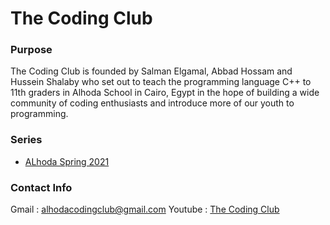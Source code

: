 # The Coding Club

### Purpose
The Coding Club is founded by Salman Elgamal, Abbad Hossam and Hussein Shalaby who set out to teach the programming language C++ to 11th graders in Alhoda School in Cairo, Egypt in the hope of building a wide community of coding enthusiasts and introduce more of our youth to programming.

### Series
* [ALhoda Spring 2021](/AlhodaSpring2021)

### Contact Info
Gmail : alhodacodingclub@gmail.com
Youtube : [The Coding Club](https://www.youtube.com/channel/UCGPO0SEGffq44ag5b0Y6Mqg)
